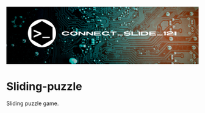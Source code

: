 ![alt text](https://github.com/Connectslide121/Sliding-puzzle/blob/master/Connect_banner_github.png)

# Sliding-puzzle
Sliding puzzle game.
